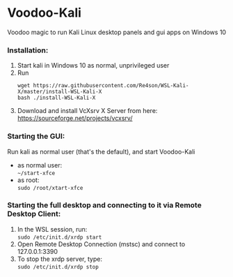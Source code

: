 # Voodoo-Kali  
Voodoo magic to run Kali Linux desktop panels and gui apps on Windows 10  

### Installation:  
1. Start kali in Windows 10 as normal, unprivileged user  
2. Run  
   ```
   wget https://raw.githubusercontent.com/Re4son/WSL-Kali-X/master/install-WSL-Kali-X  
   bash ./install-WSL-Kali-X  
   ```  
3. Download and install VcXsrv X Server from here:  
   https://sourceforge.net/projects/vcxsrv/  

### Starting the GUI:  
Run kali as normal user (that's the default), and start Voodoo-Kali

- as normal user:  
                ```
                ~/start-xfce  
                ```   
- as root:  
                ```
                sudo /root/xtart-xfce  
                ```   
                
### Starting the full desktop and connecting to it via Remote Desktop Client:  
1. In the WSL session, run:  
                           ```
                           sudo /etc/init.d/xrdp start  
                           ```  
2. Open Remote Desktop Connection (mstsc) and connect to 127.0.0.1:3390  
3. To stop the xrdp server, type:  
                           ```
                           sudo /etc/init.d/xrdp stop  
                           ```  
